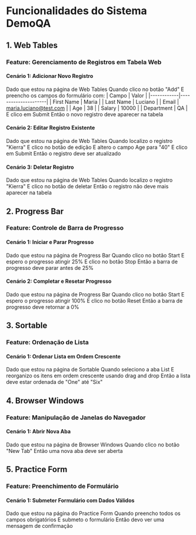 # Funcionalidades do Sistema DemoQA

## 1. Web Tables

### Feature: Gerenciamento de Registros em Tabela Web

#### Cenário 1: Adicionar Novo Registro
Dado que estou na página de Web Tables
Quando clico no botão "Add"
E preencho os campos do formulário com:
  | Campo      | Valor               |
  |------------|---------------------|
  | First Name | Maria              |
  | Last Name  | Luciano            |
  | Email      | maria.luciano@test.com |
  | Age        | 38                 |
  | Salary     | 10000              |
  | Department | QA                 |
E clico em Submit
Então o novo registro deve aparecer na tabela

#### Cenário 2: Editar Registro Existente
Dado que estou na página de Web Tables
Quando localizo o registro "Kierra"
E clico no botão de edição
E altero o campo Age para "40"
E clico em Submit
Então o registro deve ser atualizado

#### Cenário 3: Deletar Registro
Dado que estou na página de Web Tables
Quando localizo o registro "Kierra"
E clico no botão de deletar
Então o registro não deve mais aparecer na tabela

## 2. Progress Bar

### Feature: Controle de Barra de Progresso

#### Cenário 1: Iniciar e Parar Progresso
Dado que estou na página de Progress Bar
Quando clico no botão Start
E espero o progresso atingir 25%
E clico no botão Stop
Então a barra de progresso deve parar antes de 25%

#### Cenário 2: Completar e Resetar Progresso
Dado que estou na página de Progress Bar
Quando clico no botão Start
E espero o progresso atingir 100%
E clico no botão Reset
Então a barra de progresso deve retornar a 0%

## 3. Sortable

### Feature: Ordenação de Lista

#### Cenário 1: Ordenar Lista em Ordem Crescente
Dado que estou na página de Sortable
Quando seleciono a aba List
E reorganizo os itens em ordem crescente usando drag and drop
Então a lista deve estar ordenada de "One" até "Six"

## 4. Browser Windows

### Feature: Manipulação de Janelas do Navegador

#### Cenário 1: Abrir Nova Aba
Dado que estou na página de Browser Windows
Quando clico no botão "New Tab"
Então uma nova aba deve ser aberta

## 5. Practice Form

### Feature: Preenchimento de Formulário

#### Cenário 1: Submeter Formulário com Dados Válidos
Dado que estou na página do Practice Form
Quando preencho todos os campos obrigatórios
E submeto o formulário
Então devo ver uma mensagem de confirmação